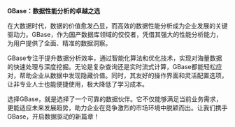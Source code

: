 **GBase：数据性能分析的卓越之选**

在大数据时代，数据的价值愈发凸显，而高效的数据性能分析成为企业发展的关键驱动力。GBase，作为国产数据库领域的佼佼者，凭借其强大的性能分析能力，为用户提供了全面、精准的数据洞察。

GBase专注于提升数据分析效率，通过智能化算法和优化技术，实现对海量数据的快速处理与深度挖掘。无论是复杂查询还是实时流式计算，GBase都能轻松应对，帮助企业从数据中发现隐藏价值。同时，其友好的操作界面和灵活配置选项，让非专业人士也能便捷使用，极大降低了学习成本。

选择GBase，就是选择了一个可靠的数据伙伴。它不仅能够满足当前业务需求，更能适应未来发展趋势，助力企业在竞争激烈的市场环境中脱颖而出。让我们携手GBase，开启数据驱动的新篇章！